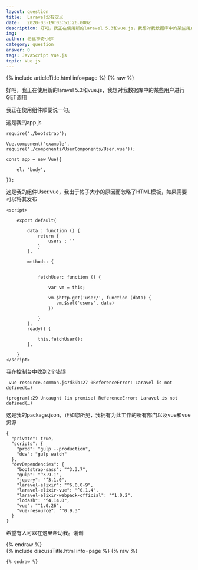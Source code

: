 ```yaml
---
layout: question
title:  Laravel没有定义
date:   2020-03-19T03:51:26.000Z
description: 好吧，我正在使用新的laravel 5.3和vue.js，我想对我数据库中的某些用户进行GET调用我正在使用组件顺便说一句。 这是我的app.js...
img: 
author: 老丝神奇小胖
category: question
answer: 0
tags: JavaScript Vue.js
topic: Vue.js
---
```

<div class="article-root">
  <div class="article">
    {% include articleTitle.html info=page %}
    {% raw %}
    <div class="article-content"><p><font style="vertical-align: inherit;"><font style="vertical-align: inherit;">好吧，我正在使用新的laravel 5.3和vue.js，我想对我数据库中的某些用户进行GET调用</font></font></p>

<p><font style="vertical-align: inherit;"><font style="vertical-align: inherit;">我正在使用组件顺便说一句。 </font></font></p>

<p><font style="vertical-align: inherit;"><font style="vertical-align: inherit;">这是我的app.js</font></font></p>

<pre><code>require('./bootstrap');<font></font>
<font></font>
Vue.component('example', require('./components/UserComponents/User.vue'));<font></font>
<font></font>
const app = new Vue({<font></font>
<font></font>
    el: 'body',<font></font>
<font></font>
});<font></font>
</code></pre>

<p><font style="vertical-align: inherit;"><font style="vertical-align: inherit;">这是我的组件User.vue，我出于帖子大小的原因而忽略了HTML模板，如果需要可以将其发布</font></font></p>

<pre><code>&lt;script&gt;<font></font>
<font></font>
    export default{<font></font>
<font></font>
        data : function () {<font></font>
            return {<font></font>
                users : ''<font></font>
            }<font></font>
        },<font></font>
<font></font>
        methods: {<font></font>
<font></font>
<font></font>
            fetchUser: function () {<font></font>
<font></font>
                var vm = this;<font></font>
<font></font>
                vm.$http.get('user/', function (data) {<font></font>
                   vm.$set('users', data)<font></font>
                })<font></font>
<font></font>
            }<font></font>
        },<font></font>
        ready() {<font></font>
<font></font>
            this.fetchUser();<font></font>
        },<font></font>
<font></font>
    }<font></font>
&lt;/script&gt;<font></font>
</code></pre>

<p><font style="vertical-align: inherit;"><font style="vertical-align: inherit;">我在控制台中收到2个错误</font></font></p>

<pre><code> vue-resource.common.js?d39b:27 0ReferenceError: Laravel is not defined(…)<font></font>
<font></font>
(program):29 Uncaught (in promise) ReferenceError: Laravel is not defined(…)<font></font>
</code></pre>

<p><font style="vertical-align: inherit;"><font style="vertical-align: inherit;">这是我的package.json，正如您所见，我拥有为此工作的所有部门以及vue和vue资源</font></font></p>

<pre><code>{<font></font>
  "private": true,<font></font>
  "scripts": {<font></font>
    "prod": "gulp --production",<font></font>
    "dev": "gulp watch"<font></font>
  },<font></font>
  "devDependencies": {<font></font>
    "bootstrap-sass": "^3.3.7",<font></font>
    "gulp": "^3.9.1",<font></font>
    "jquery": "^3.1.0",<font></font>
    "laravel-elixir": "^6.0.0-9",<font></font>
    "laravel-elixir-vue": "^0.1.4",<font></font>
    "laravel-elixir-webpack-official": "^1.0.2",<font></font>
    "lodash": "^4.14.0",<font></font>
    "vue": "^1.0.26",<font></font>
    "vue-resource": "^0.9.3"<font></font>
  }<font></font>
}<font></font>
</code></pre>

<p><font style="vertical-align: inherit;"><font style="vertical-align: inherit;">希望有人可以在这里帮助我。</font><font style="vertical-align: inherit;">谢谢</font></font></p></div>
    {% endraw %}
  </div>

  <div class="discuss-wrapper">
    {% include discussTitle.html info=page %}
    {% raw %}
    
    {% endraw %}
  </div>
<div>
